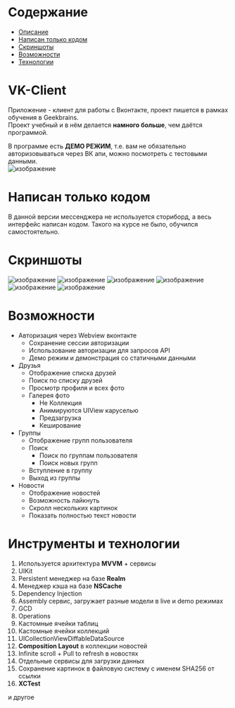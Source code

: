 # Содержание
- [Описание](#description)
- [Написан только кодом](#onlycode)
- [Скриншоты](#screenshots)
- [Возможности](#features)
- [Технологии](#technologies)

# VK-Client <a name="description"></a>
Приложение - клиент для работы с Вконтакте, проект пишется в рамках обучения в Geekbrains.<br>
Проект учебный и в нём делается **намного больше**, чем даётся программой.

В программе есть **ДЕМО РЕЖИМ**, т.е. вам не обязательно авторизовываться через ВК апи, можно посмотреть с тестовыми данными.<br>
![изображение](https://user-images.githubusercontent.com/13965776/143674895-95f8715e-cd92-46f7-b638-78484666a246.png)


# Написан только кодом <a name="onlycode"></a>
В данной версии мессенджера не используется сториборд, а весь интерфейс написан кодом.
Такого на курсе не было, обучился самостоятельно.

# Cкриншоты <a name="screenshots"></a>
![изображение](https://user-images.githubusercontent.com/13965776/143597345-7e8e15df-a66e-4bd1-b985-53a17d3357f6.png)
![изображение](https://user-images.githubusercontent.com/13965776/143597407-a88e535c-7bb0-4f38-bb10-33c80098a5f9.png)
![изображение](https://user-images.githubusercontent.com/13965776/143597464-1f039172-ff20-469d-8b4e-ce2235a17568.png)
![изображение](https://user-images.githubusercontent.com/13965776/143597527-67403a2d-6f53-460a-b69e-6d7405ff9452.png)
![изображение](https://user-images.githubusercontent.com/13965776/143597655-1b30fda5-b893-474e-ad63-32325aca5572.png)
![изображение](https://user-images.githubusercontent.com/13965776/150780859-ae17eae1-2e68-410c-9e1d-f37b30c769f1.png)

# Возможности <a name="features"></a>
- Авторизация через Webview вконтакте
    - Сохранение сессии авторизации
    - Использование авторизации для запросов API
    - Демо режим и демонстрация со статичными данными
- Друзья
    - Отображение списка друзей
    - Поиск по списку друзей
    - Просмотр профиля и всех фото
    - Галерея фото
        - Не Коллекция
        - Анимируются UIView каруселью
        - Предзагрузка
        - Кеширование
- Группы
    - Отображение групп пользователя
    - Поиск
        - Поиск по группам пользователя
        - Поиск новых групп
	- Вступление в группу
	- Выход из группы
- Новости
	- Отображение новостей
	- Возможность лайкнуть
	- Скролл нескольких картинок
	- Показать полностью текст новости

# Инструменты и технологии <a name="technologies"></a>

1. Используется архитектура **MVVM** + сервисы
2. UIKit
3. Persistent менеджер на базе **Realm**
4. Менеджер кэша на базе **NSCache**
5. Dependency Injection
6. Assembly сервис, загружает разные модели в live и demo режимах
7. GCD
8. Operations
9. Кастомные ячейки таблиц
10. Кастомные ячейки коллекций
11. UICollectionViewDiffableDataSource
12. **Composition Layout** в коллекции новостей
13. Infinite scroll + Pull to refresh в новостях
14. Отдельные сервисы для загрузки данных
15. Сохранение картинок в файловую систему с именем SHA256 от ссылки
16. **XCTest**

и другое

